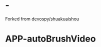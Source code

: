 # -
Forked from [devospy/shuakuaishou](https://github.com/devospy/shuakuaishou)

# APP-autoBrushVideo

